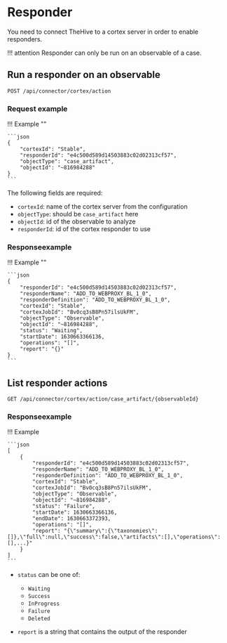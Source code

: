 # Responder

You need to connect TheHive to a cortex server in order to enable responders.

!!! attention
    Responder can only be run on an observable of a case.

## Run a responder on an observable

```plain
POST /api/connector/cortex/action
```

### Request example

!!! Example ""

    ```json
    {
        "cortexId": "Stable",
        "responderId": "e4c500d589d14503883c02d02313cf57",
        "objectType": "case_artifact",
        "objectId": "~816984288"
    }
    ```

The following fields are required:

- `cortexId`: name of the cortex server from the configuration
- `objectType`: should be `case_artifact` here
- `objectId`: id of the observable to analyze
- `responderId`: id of the cortex responder to use

### Responseexample

!!! Example ""

    ```json
    {
        "responderId": "e4c500d589d14503883c02d02313cf57",
        "responderName": "ADD_TO_WEBPROXY_BL_1_0",
        "responderDefinition": "ADD_TO_WEBPROXY_BL_1_0",
        "cortexId": "Stable",
        "cortexJobId": "Bv0cq3sB8Pn57ilsUkFM",
        "objectType": "Observable",
        "objectId": "~816984288",
        "status": "Waiting",
        "startDate": 1630663366136,
        "operations": "[]",
        "report": "{}"
    }
    ```

## List responder actions

```plain
GET /api/connector/cortex/action/case_artifact/{observableId}
```

### Responseexample

!!! Example

    ```json
    [
        {
            "responderId": "e4c500d589d14503883c02d02313cf57",
            "responderName": "ADD_TO_WEBPROXY_BL_1_0",
            "responderDefinition": "ADD_TO_WEBPROXY_BL_1_0",
            "cortexId": "Stable",
            "cortexJobId": "Bv0cq3sB8Pn57ilsUkFM",
            "objectType": "Observable",
            "objectId": "~816984288",
            "status": "Failure",
            "startDate": 1630663366136,
            "endDate": 1630663372393,
            "operations": "[]",
            "report": "{\"summary\":{\"taxonomies\":[]},\"full\":null,\"success\":false,\"artifacts\":[],\"operations\":[],...}"
        }
    ]
    ```

- `status` can be one of:
    - `Waiting`
    - `Success`
    - `InProgress`
    - `Failure`
    - `Deleted`

- `report` is a string that contains the output of the responder

